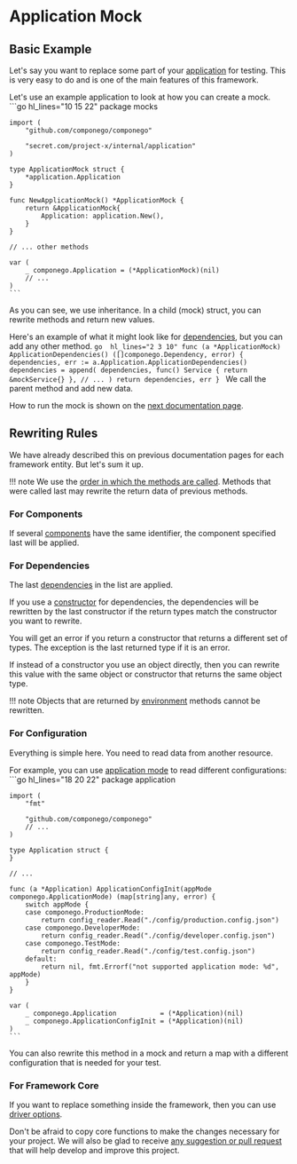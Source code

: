 # Application Mock

## Basic Example

Let's say you want to replace some part of your [application](../impl/application.md) for testing.
This is very easy to do and is one of the main features of this framework.

Let's use an example application to look at how you can create a mock.
    ```go hl_lines="10 15 22"
    package mocks

    import (
        "github.com/componego/componego"

        "secret.com/project-x/internal/application"
    )

    type ApplicationMock struct {
        *application.Application
    }

    func NewApplicationMock() *ApplicationMock {
        return &ApplicationMock{
            Application: application.New(),
        }
    }

    // ... other methods

    var (
        _ componego.Application = (*ApplicationMock)(nil)
        // ...
    )
    ```
As you can see, we use inheritance. In a child (mock) struct, you can rewrite methods and return new values.

Here's an example of what it might look like for [dependencies](./../impl/dependency.md), but you can add any other method.
    ```go  hl_lines="2 3 10"
    func (a *ApplicationMock) ApplicationDependencies() ([]componego.Dependency, error) {
        dependencies, err := a.Application.ApplicationDependencies()
        dependencies = append(
            dependencies,
            func() Service {
                return &mockService{}
            },
            // ...
            )
        return dependencies, err
    }
    ```
We call the parent method and add new data.

How to run the mock is shown on the [next documentation page](./runner.md).

## Rewriting Rules

We have already described this on previous documentation pages for each framework entity. But let's sum it up.

!!! note
    We use the [order in which the methods are called](../impl/driver.md#application-initialization-order).
    Methods that were called last may rewrite the return data of previous methods.

### For Components

If several [components](../impl/component.md#componentidentifier) have the same identifier, the component specified last will be applied.

### For Dependencies

The last [dependencies](../impl/dependency.md) in the list are applied.

If you use a [constructor](../impl/dependency.md#dependency-constructors) for dependencies, the dependencies will be rewritten by the last constructor if the return types match the constructor you want to rewrite.

You will get an error if you return a constructor that returns a different set of types. The exception is the last returned type if it is an error.

If instead of a constructor you use an object directly, then you can rewrite this value with the same object or constructor that returns the same object type.

!!! note
    Objects that are returned by [environment](../impl/environment.md#how-to-use-environment) methods cannot be rewritten.

### For Configuration

Everything is simple here. You need to read data from another resource.

For example, you can use [application mode](../impl/runner.md#application-mode) to read different configurations:
    ```go hl_lines="18 20 22"
    package application

    import (
        "fmt"

        "github.com/componego/componego"
        // ...
    )

    type Application struct {
    }

    // ...

    func (a *Application) ApplicationConfigInit(appMode componego.ApplicationMode) (map[string]any, error) {
        switch appMode {
        case componego.ProductionMode:
            return config_reader.Read("./config/production.config.json")
        case componego.DeveloperMode:
            return config_reader.Read("./config/developer.config.json")
        case componego.TestMode:
            return config_reader.Read("./config/test.config.json")
        default:
            return nil, fmt.Errorf("not supported application mode: %d", appMode)
        }
    }

    var (
        _ componego.Application           = (*Application)(nil)
        _ componego.ApplicationConfigInit = (*Application)(nil)
    )
    ```

You can also rewrite this method in a mock and return a map with a different configuration that is needed for your test.

### For Framework Core

If you want to replace something inside the framework, then you can use [driver options](../impl/runner.md#specific-driver-options).

Don't be afraid to copy core functions to make the changes necessary for your project.
We will also be glad to receive [any suggestion or pull request](../contribution/guide.md) that will help develop and improve this project.
